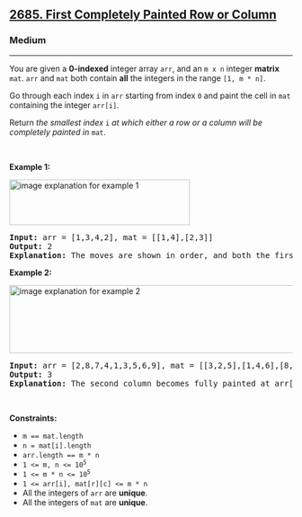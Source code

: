 <h2><a href="https://leetcode.com/problems/first-completely-painted-row-or-column/">2685. First Completely Painted Row or Column</a></h2><h3>Medium</h3><hr><p>You are given a <strong>0-indexed</strong> integer array <code>arr</code>, and an <code>m x n</code> integer <strong>matrix</strong> <code>mat</code>. <code>arr</code> and <code>mat</code> both contain <strong>all</strong> the integers in the range <code>[1, m * n]</code>.</p>

<p>Go through each index <code>i</code> in <code>arr</code> starting from index <code>0</code> and paint the cell in <code>mat</code> containing the integer <code>arr[i]</code>.</p>

<p>Return <em>the smallest index</em> <code>i</code> <em>at which either a row or a column will be completely painted in</em> <code>mat</code>.</p>

<p>&nbsp;</p>
<p><strong class="example">Example 1:</strong></p>
<img alt="" src="image explanation for example 1" /><img alt="image explanation for example 1" src="https://assets.leetcode.com/uploads/2023/01/18/grid1.jpg" style="width: 321px; height: 81px;" />
<pre>
<strong>Input:</strong> arr = [1,3,4,2], mat = [[1,4],[2,3]]
<strong>Output:</strong> 2
<strong>Explanation:</strong> The moves are shown in order, and both the first row and second column of the matrix become fully painted at arr[2].
</pre>

<p><strong class="example">Example 2:</strong></p>
<img alt="image explanation for example 2" src="https://assets.leetcode.com/uploads/2023/01/18/grid2.jpg" style="width: 601px; height: 121px;" />
<pre>
<strong>Input:</strong> arr = [2,8,7,4,1,3,5,6,9], mat = [[3,2,5],[1,4,6],[8,7,9]]
<strong>Output:</strong> 3
<strong>Explanation:</strong> The second column becomes fully painted at arr[3].
</pre>

<p>&nbsp;</p>
<p><strong>Constraints:</strong></p>

<ul>
	<li><code>m == mat.length</code></li>
	<li><code>n = mat[i].length</code></li>
	<li><code>arr.length == m * n</code></li>
	<li><code>1 &lt;= m, n &lt;= 10<sup>5</sup></code></li>
	<li><code>1 &lt;= m * n &lt;= 10<sup>5</sup></code></li>
	<li><code>1 &lt;= arr[i], mat[r][c] &lt;= m * n</code></li>
	<li>All the integers of <code>arr</code> are <strong>unique</strong>.</li>
	<li>All the integers of <code>mat</code> are <strong>unique</strong>.</li>
</ul>
